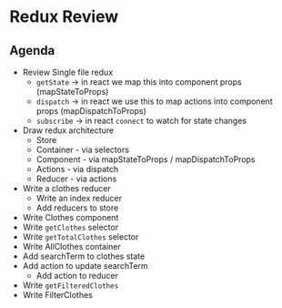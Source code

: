 # Redux Review

## Agenda

* Review Single file redux
  * `getState` -> in react we map this into component props (mapStateToProps)
  * `dispatch` -> in react we use this to map actions into component props (mapDispatchToProps)
  * `subscribe` -> in react `connect` to watch for state changes
* Draw redux architecture
  * Store
  * Container - via selectors
  * Component - via mapStateToProps / mapDispatchToProps
  * Actions - via dispatch
  * Reducer - via actions
* Write a clothes reducer
  * Write an index reducer
  * Add reducers to store
* Write Clothes component
* Write `getClothes` selector
* Write `getTotalClothes` selector
* Write AllClothes container
* Add searchTerm to clothes state
* Add action to update searchTerm
  * Add action to reducer
* Write `getFilteredClothes`
* Write FilterClothes
